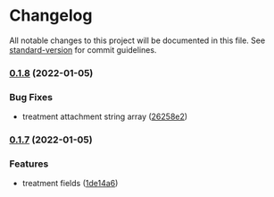 # Changelog

All notable changes to this project will be documented in this file. See [standard-version](https://github.com/conventional-changelog/standard-version) for commit guidelines.

### [0.1.8](https://github.com/36node/catcm-livedata-core-sdk/compare/v0.1.7...v0.1.8) (2022-01-05)


### Bug Fixes

* treatment attachment string array ([26258e2](https://github.com/36node/catcm-livedata-core-sdk/commit/26258e2fbb364101b817c52df3618e162f4d76ff))

### [0.1.7](https://github.com/36node/catcm-livedata-core-sdk/compare/v0.1.6...v0.1.7) (2022-01-05)


### Features

* treatment fields ([1de14a6](https://github.com/36node/catcm-livedata-core-sdk/commit/1de14a6c3c010dc2ca7fafdd7accb4c74925b91a))
